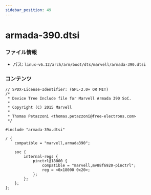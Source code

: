 ```yaml
---
sidebar_position: 49
---
```

# armada-390.dtsi

### ファイル情報

- パス: `linux-v6.12/arch/arm/boot/dts/marvell/armada-390.dtsi`

### コンテンツ

```dtsi
// SPDX-License-Identifier: (GPL-2.0+ OR MIT)
/*
 * Device Tree Include file for Marvell Armada 390 SoC.
 *
 * Copyright (C) 2015 Marvell
 *
 * Thomas Petazzoni <thomas.petazzoni@free-electrons.com>
 */

#include "armada-39x.dtsi"

/ {
	compatible = "marvell,armada390";

	soc {
		internal-regs {
			pinctrl@18000 {
				compatible = "marvell,mv88f6920-pinctrl";
				reg = <0x18000 0x20>;
			};
		};
	};
};

```
